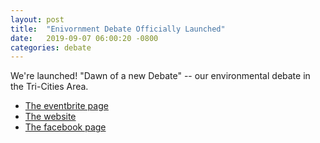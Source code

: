 ```yaml
---
layout: post
title:  "Enivornment Debate Officially Launched"
date:   2019-09-07 06:00:20 -0800
categories: debate
---
```


We're launched!  "Dawn of a new Debate" -- our environmental debate
in the Tri-Cities Area.

  - [The eventbrite page][event]
  - [The website][website]
  - [The facebook page][facebook]

[facebook]: https://www.facebook.com/Tri-Cities-Climate-Debates-396835850961489
[website]: https://www.TricitiesEnvDebate.ca
[event]: https://www.eventbrite.com/e/tri-cities-environment-debate-all-candidates-tickets-71806815117
